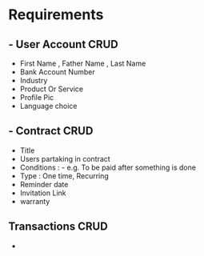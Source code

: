 # Requirements

## - User Account CRUD
   - First Name , Father Name , Last Name
   - Bank Account Number
   - Industry
   - Product Or Service
   - Profile Pic 
   - Language choice
## - Contract CRUD
   - Title 
   - Users partaking in contract
   - Conditions : - e.g. To be paid after something is done
   - Type : One time, Recurring
   - Reminder date
   - Invitation Link
   - warranty
## Transactions CRUD
   -  